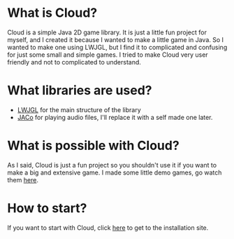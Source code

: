 # What is Cloud?
Cloud is a simple Java 2D game library. It is just a little fun project for myself, and I created it because I wanted to make a little game in Java. So I wanted to make one using LWJGL, but I find it to complicated and confusing for just some small and simple games. I tried to make Cloud very user friendly and not to complicated to understand.

# What libraries are used?
- [LWJGL]() for the main structure of the library
- [JACo]() for playing audio files, I'll replace it with a self made one later.

# What is possible with Cloud?
As I said, Cloud is just a fun project so you shouldn't use it if you want to make a big and extensive game.
I made some little demo games, go watch them [here](https://github.com/iotacb/Cloud-Library/tree/master/demos).

# How to start?
If you want to start with Cloud, click [here](https://github.com/iotacb/Cloud-Library/blob/master/tutorials/Installation/cloud-installation.md) to get to the installation site.
